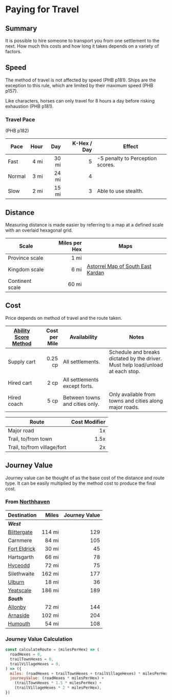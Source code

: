 # Paying for Travel

## Summary

It is possible to hire someone to transport you from one settlement to the next. How much this costs and how long it takes depends on a variety of factors.

## Speed

The method of travel is not affected by speed (PHB p181). Ships are the exception to this rule, which are limited by their maximum speed (PHB p157).

Like characters, horses can only travel for 8 hours a day before risking exhaustion (PHB p181).

### Travel Pace

(PHB p182)

| Pace | Hour | Day | K-Hex / Day | Effect |
| --- | ---:| ---:| ---:| --- |
| Fast | 4 mi | 30 mi | 5 | -5 penalty to Perception scores. |
| Normal | 3 mi | 24 mi | 4 | |
| Slow | 2 mi | 15 mi | 3 | Able to use stealth. |

## Distance

Measuring distance is made easier by referring to a map at a defined scale with an overlaid hexagonal grid.

| Scale | Miles per Hex | Maps |
| --- | ---: | --- |
| Province scale | 1 mi | |
| Kingdom scale | 6 mi | [Astorrel Map of South East Kardan](../maps/astorrel-map-of-south-east-kardan.md) |
| Continent scale | 60 mi | |

## Cost

Price depends on method of travel and the route taken.

| [Ability Score Method](ability-score-method/ability-score-method.md) | Cost per Mile | Availability | Notes |
| --- | ---:| --- | --- |
| Supply cart | 0.25 cp | All settlements. | Schedule and breaks dictated by the driver.<br>Must help load/unload at each stop. |
| Hired cart | 2 cp | All settlements except forts. | |
| Hired coach | 5 cp | Between towns and cities only. | Only available from towns and cities along major roads. |

| Route | Cost Modifier |
| --- | ---:|
| Major road | 1x |
| Trail, to/from town | 1.5x |
| Trail, to/from village/fort | 2x |

## Journey Value

Journey value can be thought of as the base cost of the distance and route type. It can be easily multiplied by the method cost to produce the final cost.

### From [Northhaven](../places/cities/northhaven.md)

| Destination | Miles | Journey Value |
| --- | ---:| ---:|
| ***West***
| [Blittergate](../places/towns/blittergate.md) | 114 mi | 129 |
| Carnmere | 84 mi | 105 |
| [Fort Eldrick](../places/forts/fort-eldrick.md) | 30 mi | 45 |
| Hartsgarth | 66 mi | 78 |
| [Hyceodd](../places/towns/hyceodd.md) | 72 mi | 75 |
| Silethwaite | 162 mi | 177 |
| [Ulburn](../places/villages/ulburn.md) | 18 mi | 36 |
| [Yeatscale](../places/cities/yeatscale.md) | 186 mi | 189 |
| ***South***
| [Allonby](../places/villages/allonby.md) | 72 mi | 144 |
| [Arnaside](../places/villages/arnaside.md) | 102 mi | 204 |
| [Humouth](../places/villages/humouth.md) | 54 mi | 108 |

### Journey Value Calculation

```javascript
const calculateRoute = (milesPerHex) => (
  roadHexes = 0,
  trailTownHexes = 0,
  trailVillageHexes = 0,
) => ({
  miles: (roadHexes + trailTownHexes + trailVillageHexes) * milesPerHex,
  journeyValue: (roadHexes * milesPerHex) +
    (trailTownHexes * 1.5 * milesPerHex) +
    (trailVillageHexes * 2 * milesPerHex),
})
```
